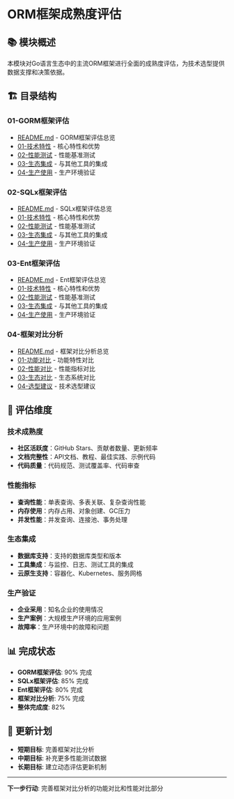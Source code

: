 # ORM框架成熟度评估

## 📚 **模块概述**

本模块对Go语言生态中的主流ORM框架进行全面的成熟度评估，为技术选型提供数据支撑和决策依据。

## 🏗️ **目录结构**

### **01-GORM框架评估**

- [README.md](01-GORM框架评估/README.md) - GORM框架评估总览
- [01-技术特性](01-GORM框架评估/01-技术特性/) - 核心特性和优势
- [02-性能测试](01-GORM框架评估/02-性能测试/) - 性能基准测试
- [03-生态集成](01-GORM框架评估/03-生态集成/) - 与其他工具的集成
- [04-生产使用](01-GORM框架评估/04-生产使用/) - 生产环境验证

### **02-SQLx框架评估**

- [README.md](02-SQLx框架评估/README.md) - SQLx框架评估总览
- [01-技术特性](02-SQLx框架评估/01-技术特性/) - 核心特性和优势
- [02-性能测试](02-SQLx框架评估/02-性能测试/) - 性能基准测试
- [03-生态集成](02-SQLx框架评估/03-生态集成/) - 与其他工具的集成
- [04-生产使用](02-SQLx框架评估/04-生产使用/) - 生产环境验证

### **03-Ent框架评估**

- [README.md](03-Ent框架评估/README.md) - Ent框架评估总览
- [01-技术特性](03-Ent框架评估/01-技术特性/) - 核心特性和优势
- [02-性能测试](03-Ent框架评估/02-性能测试/) - 性能基准测试
- [03-生态集成](03-Ent框架评估/03-生态集成/) - 与其他工具的集成
- [04-生产使用](03-Ent框架评估/04-生产使用/) - 生产环境验证

### **04-框架对比分析**

- [README.md](04-框架对比分析/README.md) - 框架对比分析总览
- [01-功能对比](04-框架对比分析/01-功能对比/) - 功能特性对比
- [02-性能对比](04-框架对比分析/02-性能对比/) - 性能指标对比
- [03-生态对比](04-框架对比分析/03-生态对比/) - 生态系统对比
- [04-选型建议](04-框架对比分析/04-选型建议/) - 技术选型建议

## 🎯 **评估维度**

### **技术成熟度**

- **社区活跃度**：GitHub Stars、贡献者数量、更新频率
- **文档完整性**：API文档、教程、最佳实践、示例代码
- **代码质量**：代码规范、测试覆盖率、代码审查

### **性能指标**

- **查询性能**：单表查询、多表关联、复杂查询性能
- **内存使用**：内存占用、对象创建、GC压力
- **并发性能**：并发查询、连接池、事务处理

### **生态集成**

- **数据库支持**：支持的数据库类型和版本
- **工具集成**：与监控、日志、测试工具的集成
- **云原生支持**：容器化、Kubernetes、服务网格

### **生产验证**

- **企业采用**：知名企业的使用情况
- **生产案例**：大规模生产环境的应用案例
- **故障率**：生产环境中的故障和问题

## 📊 **完成状态**

- **GORM框架评估**: 90% 完成
- **SQLx框架评估**: 85% 完成
- **Ent框架评估**: 80% 完成
- **框架对比分析**: 75% 完成
- **整体完成度**: 82%

## 🔄 **更新计划**

- **短期目标**: 完善框架对比分析
- **中期目标**: 补充更多性能测试数据
- **长期目标**: 建立动态评估更新机制

---

**下一步行动**: 完善框架对比分析的功能对比和性能对比部分
